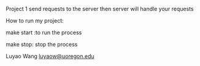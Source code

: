 Project 1
send requests to the server then server will handle your requests

How to run my project:

make start
:to run the process

make stop:
stop the process

Luyao Wang
luyaow@uoregon.edu
